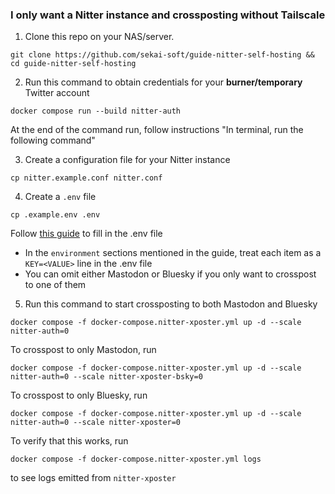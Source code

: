 ### I only want a Nitter instance and crossposting without Tailscale
1. Clone this repo on your NAS/server.
```
git clone https://github.com/sekai-soft/guide-nitter-self-hosting && cd guide-nitter-self-hosting
```

2. Run this command to obtain credentials for your **burner/temporary** Twitter account
```
docker compose run --build nitter-auth
```
At the end of the command run, follow instructions "In terminal, run the following command"

3. Create a configuration file for your Nitter instance
```
cp nitter.example.conf nitter.conf
```

4. Create a `.env` file
```
cp .example.env .env
```
Follow [this guide](https://github.com/k-t-corp/nitter-xposter?tab=readme-ov-file#usage) to fill in the .env file

* In the `environment` sections mentioned in the guide, treat each item as a `KEY=<VALUE>` line in the .env file
* You can omit either Mastodon or Bluesky if you only want to crosspost to one of them

5. Run this command to start crossposting to both Mastodon and Bluesky
```
docker compose -f docker-compose.nitter-xposter.yml up -d --scale nitter-auth=0
```

To crosspost to only Mastodon, run
```
docker compose -f docker-compose.nitter-xposter.yml up -d --scale nitter-auth=0 --scale nitter-xposter-bsky=0
```

To crosspost to only Bluesky, run
```
docker compose -f docker-compose.nitter-xposter.yml up -d --scale nitter-auth=0 --scale nitter-xposter=0
```

To verify that this works, run
```
docker compose -f docker-compose.nitter-xposter.yml logs
```
to see logs emitted from `nitter-xposter`
